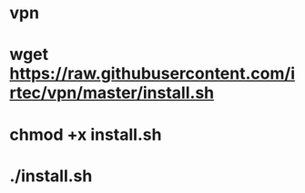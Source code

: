 # vpn
# wget https://raw.githubusercontent.com/irtec/vpn/master/install.sh
# chmod +x install.sh
# ./install.sh
